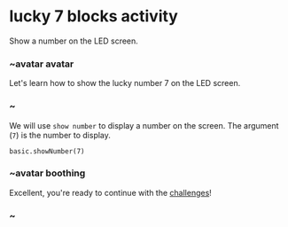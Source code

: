 # lucky 7 blocks activity 

Show a number on the LED screen. 

### ~avatar avatar

Let's learn how to show the lucky number 7 on the LED screen.

### ~

We will use `show number` to display a number on the screen. The argument (`7`) is the number to display.

```blocks
basic.showNumber(7)
```

### ~avatar boothing

Excellent, you're ready to continue with the [challenges](/lessons/lucky-7/challenges)!

### ~

